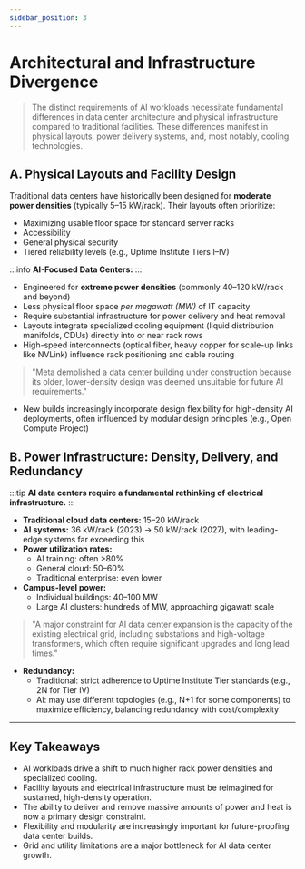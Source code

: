 ```yaml
---
sidebar_position: 3
---
```


# Architectural and Infrastructure Divergence

> The distinct requirements of AI workloads necessitate fundamental differences in data center architecture and physical infrastructure compared to traditional facilities. These differences manifest in physical layouts, power delivery systems, and, most notably, cooling technologies.

## A. Physical Layouts and Facility Design

Traditional data centers have historically been designed for **moderate power densities** (typically 5–15 kW/rack). Their layouts often prioritize:
- Maximizing usable floor space for standard server racks
- Accessibility
- General physical security
- Tiered reliability levels (e.g., Uptime Institute Tiers I–IV)

:::info
**AI-Focused Data Centers:**
:::
- Engineered for **extreme power densities** (commonly 40–120 kW/rack and beyond)
- Less physical floor space *per megawatt (MW)* of IT capacity
- Require substantial infrastructure for power delivery and heat removal
- Layouts integrate specialized cooling equipment (liquid distribution manifolds, CDUs) directly into or near rack rows
- High-speed interconnects (optical fiber, heavy copper for scale-up links like NVLink) influence rack positioning and cable routing

> "Meta demolished a data center building under construction because its older, lower-density design was deemed unsuitable for future AI requirements."

- New builds increasingly incorporate design flexibility for high-density AI deployments, often influenced by modular design principles (e.g., Open Compute Project)

## B. Power Infrastructure: Density, Delivery, and Redundancy

:::tip
**AI data centers require a fundamental rethinking of electrical infrastructure.**
:::

- **Traditional cloud data centers:** 15–20 kW/rack
- **AI systems:** 36 kW/rack (2023) → 50 kW/rack (2027), with leading-edge systems far exceeding this
- **Power utilization rates:**
  - AI training: often >80%
  - General cloud: 50–60%
  - Traditional enterprise: even lower
- **Campus-level power:**
  - Individual buildings: 40–100 MW
  - Large AI clusters: hundreds of MW, approaching gigawatt scale

> "A major constraint for AI data center expansion is the capacity of the existing electrical grid, including substations and high-voltage transformers, which often require significant upgrades and long lead times."

- **Redundancy:**
  - Traditional: strict adherence to Uptime Institute Tier standards (e.g., 2N for Tier IV)
  - AI: may use different topologies (e.g., N+1 for some components) to maximize efficiency, balancing redundancy with cost/complexity

---

## Key Takeaways

- AI workloads drive a shift to much higher rack power densities and specialized cooling.
- Facility layouts and electrical infrastructure must be reimagined for sustained, high-density operation.
- The ability to deliver and remove massive amounts of power and heat is now a primary design constraint.
- Flexibility and modularity are increasingly important for future-proofing data center builds.
- Grid and utility limitations are a major bottleneck for AI data center growth.